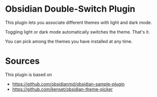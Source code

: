 # Obsidian Double-Switch Plugin

This plugin lets you associate different themes with light and dark mode.

Toggling light or dark mode automatically switches the theme. That's it.

You can pick among the themes you have installed at any time.

# Sources
This plugin is based on
- https://github.com/obsidianmd/obsidian-sample-plugin
- https://github.com/kenset/obsidian-theme-picker
